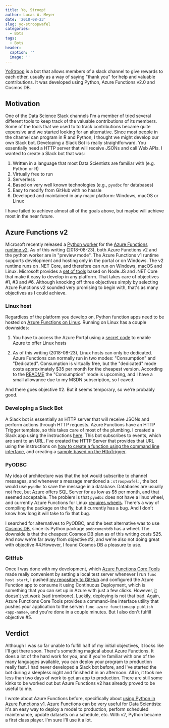 ```yaml
---
title: Yo, Stroop!
author: Lucas A. Meyer
date: '2018-08-23'
slug: yo-stroopwafel
categories:
  - Bots
tags:
  - Bots
header:
  caption: ''
  image: ''
---
```


[YoStroop](https://github.com/RealLucasMeyer/yostroop) is a bot that allows members of a slack channel to give rewards to each other, usually as a way of saying "thank you" for help and valuable contributions. 
It was developed using Python, Azure Functions v2.0 and Cosmos DB.


## Motivation

One of the Data Science Slack channels I'm a member of tried several different tools to keep track of the valuable contributions of its members. Some of the tools that we used to to track contributions became quite expensive and we started looking for an alternative. Since most people in the channel can program in R and Python, I thought we might develop our own Slack bot. Developing a Slack Bot is really straightforward. You essentially need a HTTP server that will receive JSONs and call Web APIs. I wanted to create a Slack bot that was:

1. Written in a language that most Data Scientists are familiar with (e.g. Python or R)
2. Virtually free to run
3. Serverless
4. Based on very well known technologies (e.g., `pyodbc` for databases)
5. Easy to modify from GitHub with no hassle
6. Developed and maintained in any major platform: Windows, macOS or Linux

I have failed to achieve almost all of the goals above, but maybe will achieve most in the near future.

## Azure Functions v2

Microsoft recently released a [Python worker](https://github.com/Azure/azure-functions-python-worker) for the 
[Azure Functions runtime v2](https://docs.microsoft.com/en-us/azure/azure-functions/functions-versions). 
As of this writing (2018-08-23), both Azure Functions v2 and the python worker are in "preview mode". The Azure Functions v1 runtime supports development and hosting only in the portal or on Windows. The v2 runtime runs on .NET Core, and therefore can run on Windows, macOS and Linux. Microsoft provides a 
[set of tools](https://github.com/Azure/azure-functions-core-tools) based on Node.JS and .NET Core that make it easy to develop in any platform. That takes care of objectives #1, #3 and #6. Although knocking off three objectives simply by selecting Azure Functions v2 sounded very promising to begin with, that's as many objectives as I could achieve.

### Linux host

Regardless of the platform you develop on, Python function apps need to be hosted on 
[Azure Functions on Linux](https://blogs.msdn.microsoft.com/appserviceteam/2017/11/15/functions-on-linux-preview/). Running on Linux has a couple downsides:

1. You have to access the Azure Portal using a 
[secret code](https://ms.portal.azure.com/?websitesextension_pythonFunctions=true) to enable Azure to offer Linux hosts

2. As of this writing (2018-08-23), Linux hosts can only be dedicated. Azure Functions can normally run in two modes: "Consumption" and "Dedicated". Consumption is virtually free, but the "dedicated" mode costs approximately $35 per month for the cheapest version. According to the [README](https://github.com/Azure/azure-functions-python-worker/blob/dev/README.md) the "Consumption" mode is upcoming, and I have a small allowance due to my MSDN subscription, so I caved.

And there goes objective #2. But it seems temporary, so we're probably good.

### Developing a Slack Bot

A Slack bot is essentially an HTTP server that will receive JSONs and perform actions through HTTP requests. Azure Functions have an HTTP Trigger template, so this takes care of most of the plumbing. I created a Slack app using the instructions [here](https://api.slack.com/bot-users). This bot subscribes to events, which are sent to an URL. I've created the HTTP Server that provides that URL using the instructions on [how to create a function using the command line interface](https://github.com/Azure/azure-functions-python-worker/wiki/Create-Function-(CLI)), and creating a [sample based on the HttpTrigger](https://github.com/Azure/azure-functions-python-worker/tree/dev/tests/http_functions).

### PyODBC 

My idea of architecture was that the bot would subscribe to channel messages, and whenever a message mentioned a `:stroopwafel:`, the bot would use `pyodbc` to save the message in a database. Databases are usually not free, but Azure offers SQL Server for as low as $5 per month, and that seemed acceptable. The problem is that `pyodbc` does not have a linux wheel, and currently Azure Functions for Linux [requires wheels](https://github.com/Azure/azure-functions-core-tools/issues/640). There's a way of compiling the package on the fly, but it currently has a bug. And I don't know how long it will take to fix that bug.

I searched for alternatives to PyODBC, and the best alternative was to use [Cosmos DB](https://docs.microsoft.com/en-us/azure/cosmos-db/introduction), since its Python package `pydocumentdb` has a wheel. The downside is that the cheapest Cosmos DB plan as of this writing costs $25. And now we're far away from objective #2, and we're also not doing great with objective #4.However, I found Cosmos DB a pleasure to use.

### GitHub

Once I was done with my development, which [Azure Functions Core Tools](https://github.com/Azure/azure-functions-core-tools) made really convenient by setting a local test server whenever I run `func host start`, I pushed [my repository to GitHub](https://github.com/RealLucasMeyer/yostroop) and configured the Azure Function app to consume it using Continuous Deployment, which is something that you can set up in Azure with just a few clicks. However, [it doesn't yet work](https://github.com/Azure/azure-functions-core-tools/issues/640) (sad trombone). Luckily, deploying is not that bad. Again, Azure Functions Core Tools provides a command-line interface utility that pushes your application to the server: `func azure functionapp publish <app-name>`, and you're done in a couple minutes. But I also don't fulfill objective #5.

## Verdict

Although I was so far unable to fulfill half of my initial objectives, it looks like I'll get there soon. There's something magical about Azure Functions. It does a lot of the hard work for you, and if you're familiar with one of the many languages available, you can deploy your program to production really fast. I had never developed a Slack bot before, and I've started the bot during a sleepless night and finished it in an afternoon. All in, it took me less than two days of work to get an app to production. There are still some kinks to be worked out but Azure Functions v2 has already proved to be useful to me.

I wrote about Azure Functions before, specifically about [using Python in Azure Functions v1](https://meyerperin.com/post/installing-python-packages-in-azure-functions/). Azure Functions can be very useful for Data Scientists: it's an easy way to deploy a model to production, perform scheduled maintenance, update datasets on a schedule, etc. With v2, Python became a first class player. I'm sure I'll use it a lot.

